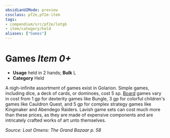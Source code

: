 ```yaml
---
obsidianUIMode: preview
cssclass: pf2e,pf2e-item
tags:
- compendium/src/pf2e/lotgb
- item/category/held
aliases: ["Games"]
---
```

# Games *Item 0+*  

- **Usage** held in 2 hands; **Bulk** L
- **Category** Held

A nigh-infinite assortment of games exist in Golarion. Simple games, including dice, a deck of cards, or dominoes, cost 5 sp. [Board](../../../Rules/actions/board-gmg.md) games vary in cost from 1 gp for dexterity games like Bungle, 3 gp for colorful children's games like Cauldron Quest, and 5 gp for complex strategy games like Kingmaker and Abendego Raiders. Lavish game sets can cost much more than these prices, as they are made of expensive components and are intricately crafted works of art unto themselves.

*Source: Lost Omens: The Grand Bazaar p. 58*